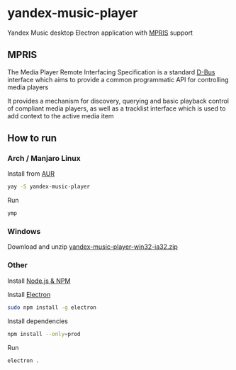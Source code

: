 yandex-music-player
===================

Yandex Music desktop Electron application with [MPRIS](https://specifications.freedesktop.org/mpris-spec/2.2/) support

## MPRIS

The Media Player Remote Interfacing Specification is a standard [D-Bus](https://www.freedesktop.org/wiki/Software/dbus/) interface which aims to provide a common programmatic API for controlling media players

It provides a mechanism for discovery, querying and basic playback control of compliant media players, as well as a tracklist interface which is used to add context to the active media item

## How to run

### Arch / Manjaro Linux

Install from [AUR](https://aur.archlinux.org/packages/yandex-music-player/)

```bash
yay -S yandex-music-player
```

Run

```bash
ymp
```

### Windows

Download and unzip [yandex-music-player-win32-ia32.zip](https://github.com/phpusr/yandex-music-player/releases)

### Other

Install [Node.js & NPM](https://nodejs.org/)

Install [Electron](https://www.electronjs.org/)

```bash
sudo npm install -g electron
```

Install dependencies

```bash
npm install --only=prod 
```

Run

```bash
electron .
```